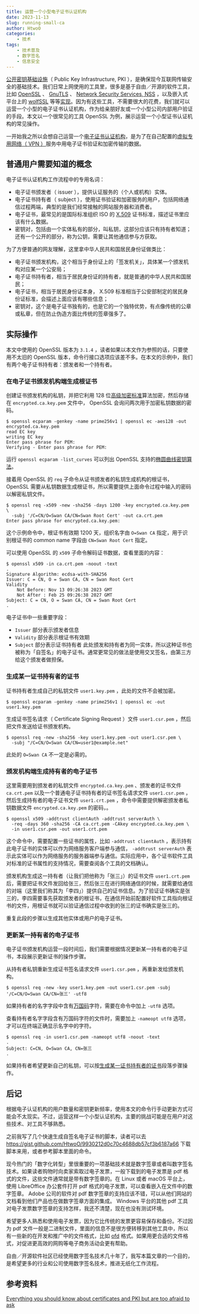 ```yaml
---
title: 运营一个小型电子证书认证机构
date: 2023-11-13
slug: running-small-ca
author: HtwoO
categories:
    - 技术
tags:
    - 技术普及
    - 数字签名
    - 信息安全
---
```


[公开密钥基础设施](https://en.wikipedia.org/wiki/Public_key_infrastructure)（ Public Key Infrastructure, PKI ），是确保现今互联网传输安全的基础技术。我们日常上网使用的工具里，很多是基于自由／开源的软件工具，比如 [OpenSSL](https://www.openssl.org/) 、 [GnuTLS](http://gnutls.org/) 、 [Network Security Services, NSS](https://developer.mozilla.org/en-US/docs/NSS) ，以及嵌入式平台上的 [wolfSSL](https://github.com/wolfSSL/wolfssl) 等等[实现](https://en.wikipedia.org/wiki/Comparison_of_TLS_implementations)。因为有这些工具，不需要很大的花费，我们就可以运营一个小型的电子证书认证机构，作为给亲朋好友或一个小型公司内部用户验证的手段。本文以一个很常见的工具 OpenSSL 为例，展示运营一个小型证书认证机构的常见操作。

一开始我之所以会想自己运营一个[电子证书认证机构](https://zh.wikipedia.org/wiki/%E6%95%B0%E5%AD%97%E8%AF%81%E4%B9%A6%E8%AE%A4%E8%AF%81%E6%9C%BA%E6%9E%84)，是为了在自己配置的[虚拟专用网络（ VPN ）](https://zh.wikipedia.org/wiki/虚拟专用网)服务中用电子证书验证和加密传输的数据。

## 普通用户需要知道的概念

电子证书认证机构工作流程中的专用名词：
 - 电子证书颁发者（ issuer ），提供认证服务的（个人或机构）实体。
 - 电子证书持有者（ subject ），使用证书验证和加密服务的用户，包括网络通信过程两端，典型的是我们经常接触的网站服务器和消费者。
 - 电子证书，最常见的是国际标准组织 ISO 的 [X.509](https://zh.wikipedia.org/wiki/X.509) 证书标准，描述证书里应该有什么数据。
 - 密钥对，包括由一个实体私有的部分，叫私钥，这部分应该只有持有者知道；还有一个公开的部分，称为公钥，需要让其他通信参与方获取。

为了方便普通的网友理解，这里拿中华人民共和国居民身份证做类比：
 - 电子证书颁发机构，这个相当于身份证上的「签发机关」，具体某一个颁发机构对应某一个公安局；
 - 电子证书持有者，相当于居民身份证的持有者，就是普通的中华人民共和国居民；
 - 电子证书，相当于居民身份证本身， X.509 标准相当于公安部制定的居民身份证标准，会描述上面应该有哪些信息；
 - 密钥对，这个是电子证书独有的，也是它的一个独特优势，有点像传统的公章或私章，但在防止伪造方面比传统的签章强多了。

## 实际操作

本文中使用的 OpenSSL 版本为 `3.1.4` ，读者如果以本文作为参照的话，只要使用不太旧的 OpenSSL 版本，命令行接口选项应该差不多。在本文的示例中，我们有两个电子证书持有者：颁发者和一个持有者。

### 在电子证书颁发机构端生成根证书

创建证书颁发机构的私钥，并把它利用 128 位[高级加密标准](https://zh.wikipedia.org/wiki/高级加密标准)算法加密，然后存储在 `encrypted.ca.key.pem` 文件中， OpenSSL 会询问两次用于加密私钥数据的密码。
``` shell
$ openssl ecparam -genkey -name prime256v1 | openssl ec -aes128 -out encrypted.ca.key.pem
read EC key
writing EC key
Enter pass phrase for PEM:
Verifying - Enter pass phrase for PEM:
```
运行 `openssl ecparam -list_curves` 可以列出 OpenSSL 支持的[椭圆曲线密钥算法](https://zh.wikipedia.org/wiki/椭圆曲线密码学)。

接着用 OpenSSL 的 `req` 子命令从证书颁发者的私钥生成机构的根证书， OpenSSL 需要从私钥数据生成根证书，所以需要提供上面命令过程中输入的密码以解密私钥文件。
``` shell
$ openssl req -x509 -new -sha256 -days 1200 -key encrypted.ca.key.pem \
  -subj '/C=CN/O=Swan CA/CN=Swan Root Cert' -out ca.crt.pem
Enter pass phrase for encrypted.ca.key.pem:
```
这个示例命令中，根证书有效期 1200 天，组织名字由 `O=Swan CA` 指定，用于识别根证书的 common name 字段由 `CN=Swan Root Cert` 指定。

可以使用 OpenSSL 的 `x509` 子命令解码证书数据，查看里面的内容：

``` shell
$ openssl x509 -in ca.crt.pem -noout -text
.
Signature Algorithm: ecdsa-with-SHA256
Issuer: C = CN, O = Swan CA, CN = Swan Root Cert
Validity
    Not Before: Nov 13 09:26:38 2023 GMT
    Not After : Feb 25 09:26:38 2027 GMT
Subject: C = CN, O = Swan CA, CN = Swan Root Cert
.
```
电子证书中一些重要字段：
 - `Issuer` 部分表示颁发者信息
 - `Validity` 部分表示根证书有效期
 - `Subject` 部分表示证书持有者
此处颁发和持有者为同一实体，所以这种证书也被称为「自签名」的电子证书。通常更常见的做法是使用交叉签名，由第三方给这个颁发者做担保。

### 生成某一证书持有者的证书

证书持有者生成自己的私钥文件 `user1.key.pem` ，此处的文件不会被加密。

``` shell
$ openssl ecparam -genkey -name prime256v1 | openssl ec -out user1.key.pem
```

生成证书签名请求（ Certificate Signing Request ）文件 `user1.csr.pem` ，然后把文件发送给证书颁发机构。
``` shell
$ openssl req -new -sha256 -key user1.key.pem -out user1.csr.pem \
  -subj "/C=CN/O=Swan CA/CN=user1@example.net"
```
此处的 `O=Swan CA` 不一定是必需的。

### 颁发机构端生成持有者的电子证书

这里需要用到颁发者的私钥文件 `encrypted.ca.key.pem` 、颁发者的证书文件 `ca.crt.pem` 以及一个普通电子证书持有者的证书签名请求文件 `user1.csr.pem` ，然后生成持有者的电子证书文件 `user1.crt.pem` ，命令中需要提供解密颁发者私钥数据文件 `encrypted.ca.key.pem` 的密码，。
``` shell
$ openssl x509 -addtrust clientAuth -addtrust serverAuth \
  -req -days 360 -sha256 -CA ca.crt.pem -CAkey encrypted.ca.key.pem \
  -in user1.csr.pem -out user1.crt.pem
```
这个命令中，需要配置一些证书的属性，比如 `-addtrust clientAuth` ，表示持有此电子证书的实体可以作为网络服务客户端参与通信， `-addtrust serverAuth` 表示此实体可以作为网络服务的服务器端参与通信。实际应用中，各个证书软件工具对标准的证书属性的支持情况，需要查阅各个工具的文档确认。

颁发机构生成这一持有者（让我们把他称为「张三」）的证书文件 `user1.crt.pem` 后，需要把证书文件发回给张三，然后张三在进行网络通信的时候，就需要给通信的对端（这里我们称其为「李四」）提供自己的证书信息。为了验证证书确实是张三的，李四需要事先获取颁发者的根证书，在通信开始前配置好软件工具指向根证书的文件，用根证书就可以验证通信过程中收到的张三的证书确实是张三的。

重复此段的步骤以生成其他实体或用户的电子证书。

### 更新某一持有者的电子证书

电子证书颁发机构运营一段时间后，我们需要根据情况更新某一持有者的电子证书，本段展示更新证书的操作步骤。

从持有者私钥重新生成证书签名请求文件 `user1.csr.pem` ，再重新发给颁发机构。
``` shell
$ openssl req -new -key user1.key.pem -out user1.csr.pem -subj '/C=CN/O=Swan CA/CN=张三' -utf8
```
如果持有者的名字字段中含有[万国码](https://zh.wikipedia.org/wiki/Unicode)字符，需要在命令中加上 `-utf8` 选项。

查看持有者名字字段含有万国码字符的文件时，需要加上 `-nameopt utf8` 选项，才可以在终端正确显示名字中的字符。
``` shell
$ openssl req -in user1.csr.pem -nameopt utf8 -noout -text
.
Subject: C=CN, O=Swan CA, CN=张三
.
```

如果持有者希望更新自己的私钥，可以按[生成某一证书持有者的证书](#生成某一证书持有者的证书)段落步骤操作。

## 后记

根据电子认证机构的用户数量和密钥更新频率，使用本文的命令行手动更新方式可能会不太现实。不过，运营这样一个小型认证机构，主要的挑战可能是在用户对这些技术、对工具不够熟悉。

之前我写了几个快速生成自签名电子证书的脚本，读者可以去 https://gist.github.com/HtwoO/9930212d0c70c4688db57cf3b6187a66 下载脚本来用，或者参考脚本里面的命令。

现今热门的「数字化转型」里很重要的一项基础技术就是数字签章或者叫数字签名技术。如果读者购物时向卖家索取过电子发票，一般下载到的电子发票是 pdf 格式的文件，这些文件通常就是带有数字签章的。在 Linux 或者 macOS 平台上，使用 LibreOffice 办公套件打开 pdf 格式的电子发票，可以查看嵌入在文件中的数字签章。 Adobe 公司的软件对 pdf 数字签章的支持应该不错，可以从他们网站的文档看到他们产品也在做数字签章方面的集成。 Windows 平台的其他 pdf 工具对电子发票数字签章的支持怎样，我还不清楚，现在也没有测试环境。

希望更多人熟悉和使用电子发票，因为它比传统的发票更容易保存和备份。不过因为 pdf 文件一般是二进制文件，里面的信息不是很方便转移到其他工具中，所以有一些新的在开发和推广中的文件格式，比如 [ofd](https://github.com/ofdrw/ofdrw) 格式。如果用更合适的文件格式，对促进更高效的网购等电子商务活动会更有帮助。

自由／开源软件社区已经使用数字签名技术几十年了，我写本篇文章的一个目的，是希望更多的行业和公司使用数字签名技术，推进无纸化工作流程。

## 参考资料
[Everything you should know about certificates and PKI but are too afraid to ask](https://smallstep.com/blog/everything-pki/)